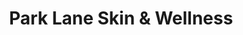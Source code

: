 ---
title: "Park Lane Skin & Wellness"
url: /markham/park-lane-skin-und-wellness/
shop: Kosmetik
---